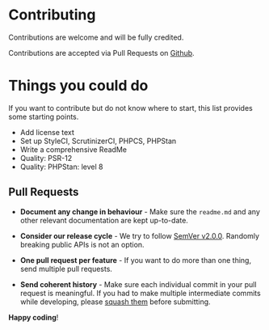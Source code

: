 # Contributing

Contributions are welcome and will be fully credited.

Contributions are accepted via Pull Requests on [Github](https://github.com/solumdesignum/package-env-loader).

# Things you could do
If you want to contribute but do not know where to start, this list provides some starting points.
- Add license text
- Set up StyleCI, ScrutinizerCI, PHPCS, PHPStan
- Write a comprehensive ReadMe
- Quality: PSR-12
- Quality: PHPStan: level 8

## Pull Requests

- **Document any change in behaviour** - Make sure the `readme.md` and any other relevant documentation are kept up-to-date.

- **Consider our release cycle** - We try to follow [SemVer v2.0.0](http://semver.org/). Randomly breaking public APIs is not an option.

- **One pull request per feature** - If you want to do more than one thing, send multiple pull requests.

- **Send coherent history** - Make sure each individual commit in your pull request is meaningful. If you had to make multiple intermediate commits while developing, please [squash them](http://www.git-scm.com/book/en/v2/Git-Tools-Rewriting-History#Changing-Multiple-Commit-Messages) before submitting.


**Happy coding**!
